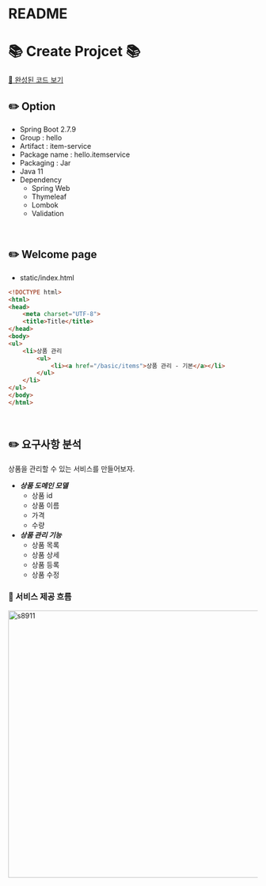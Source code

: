 # README

# 📚 Create Projcet 📚

[🔗 완성된 코드 보기](https://github.com/choideakook/simple-SSR-CRUD-project)

## ✏️ Option

- Spring Boot 2.7.9
- Group : hello
- Artifact : item-service
- Package name : hello.itemservice
- Packaging : Jar
- Java 11
- Dependency
    - Spring Web
    - Thymeleaf
    - Lombok
    - Validation

<br>

## ✏️ Welcome page

- static/index.html

```html
<!DOCTYPE html>
<html>
<head>
    <meta charset="UTF-8">
    <title>Title</title>
</head>
<body>
<ul>
    <li>상품 관리
        <ul>
            <li><a href="/basic/items">상품 관리 - 기본</a></li>
        </ul>
    </li>
</ul>
</body>
</html>
```

<br>

## ✏️ 요구사항 분석

상품을 관리할 수 있는 서비스를 만들어보자.

- ***상품 도메인 모델***
    - 상품 id
    - 상품 이름
    - 가격
    - 수량
- ***상품 관리 기능***
    - 상품 목록
    - 상품 상세
    - 상품 등록
    - 상품 수정

### 📍 서비스 제공 흐름

<img width="540" alt="s8911" src="https://user-images.githubusercontent.com/115536240/222993816-e51e471e-6c45-47fc-bf8d-f4d838c60558.png">
